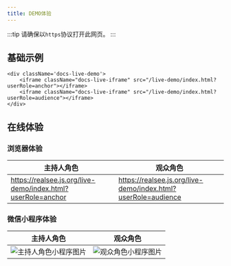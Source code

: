 ```yaml
---
title: DEMO体验
---
```


:::tip 请确保以`https`协议打开此网页。
:::

## 基础示例

```mdx-code-block
<div className='docs-live-demo'>
    <iframe className="docs-live-iframe" src="/live-demo/index.html?userRole=anchor"></iframe>
    <iframe className="docs-live-iframe" src="/live-demo/index.html?userRole=audience"></iframe>
</div>
```

## 在线体验

### 浏览器体验

主持人角色|观众角色
----|-----
https://realsee.js.org/live-demo/index.html?userRole=anchor | https://realsee.js.org/live-demo/index.html?userRole=audience


### 微信小程序体验

主持人角色|观众角色
----|-----
![主持人角色小程序图片](https://vrlab-static.ljcdn.com/release/web/sdk/anchor.56934b8d.png) | ![观众角色小程序图片](https://vrlab-static.ljcdn.com/release/web/sdk/audience.cac210c2.png)

